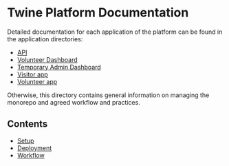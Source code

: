 # Twine Platform Documentation

Detailed documentation for each application of the platform can be found in the application directories:

- [API](./api/docs)
- [Volunteer Dashboard](./dashboard-app/docs)
- [Temporary Admin Dashboard](./temp-admin-dashboard/docs)
- [Visitor app](./visitor-app/docs)
- [Volunteer app](./volunteer-app/docs)

Otherwise, this directory contains general information on managing the monorepo and agreed workflow and practices.

## Contents
- [Setup](./setup.md)
- [Deployment](./deployment.md)
- [Workflow](./workflow.md)
